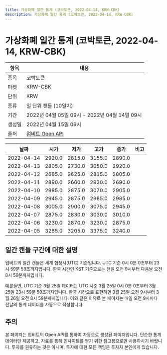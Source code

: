 ```yaml
---
title: 가상화폐 일간 통계 (코박토큰, 2022-04-14, KRW-CBK)
description: 가상화폐 일간 통계 (코박토큰, 2022-04-14, KRW-CBK)
---
```



가상화폐 일간 통계 (코박토큰, 2022-04-14, KRW-CBK)
===

|항목|내용|
|--|--|
|종목|코박토큰|
|마켓|KRW-CBK|
|단위|KRW|
|종류|일 단위 캔들 (10일치)|
|기간|2022년 04월 05일 09시 - 2022년 04월 14일 09시|
|생성일|2022년 04월 15일 09시|
|출처|[업비트 Open API](https://docs.upbit.com)|


|날짜|시가|저가|고가|종가|비고|
|--|--|--|--|--|--|
|2022-04-14|2920.0|2815.0|3155.0|2890.0|    |
|2022-04-13|2805.0|2730.0|3050.0|2920.0|    |
|2022-04-12|2685.0|2625.0|2815.0|2805.0|    |
|2022-04-11|2890.0|2660.0|2930.0|2690.0|    |
|2022-04-10|2985.0|2875.0|3070.0|2905.0|    |
|2022-04-09|2945.0|2875.0|2985.0|2985.0|    |
|2022-04-08|3005.0|2900.0|3075.0|2945.0|    |
|2022-04-07|2875.0|2830.0|3030.0|3010.0|    |
|2022-04-06|3230.0|2870.0|3230.0|2875.0|    |
|2022-04-05|3285.0|3205.0|3375.0|3240.0|    |


일간 캔들 구간에 대한 설명
---


업비트의 일간 캔들은 세계 협정시(UTC) 기준입니다. 
UTC 기준 0시 0분 0초부터 23시 59분 59초까지입니다. 
한국 시간인 KST 기준으로는 전일 오전 9시부터 다음날 오전 8시 59분까지입니다. 


예를들면, UTC 기준 3월 25일 데이터는 UTC 시준 3월 25일 0시 0분 0초부터 3월 25일 23시 59분 59초까지입니다. 
한국 시간으로 표현하면 3월 25일 오전 9시부터 3월 26일 오전 8시 59분까지입니다. 
이와 같은 이유로 본 페이지는 매일 오전 9시마다 전날의 통계 데이터를 자동으로 작성합니다. 


주의
---


본 페이지는 업비트의 Open API를 통하여 자동으로 생성된 페이지입니다. 
단순한 통계 데이터만 제공하고, 자료를 통해 인사이트를 얻기 위한 참고용으로만 사용하시기 바랍니다. 
투자를 권유하는 것은 아니며, 투자에 대한 모든 책임은 투자자 본인에게 있습니다. 
